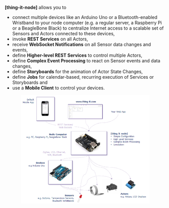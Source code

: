 **[thing-it-node]** allows you to 

* connect multiple devices like an Arduino Uno or a Bluetooth-enabled Wristband to your node computer (e.g. a regular server, a Raspberry Pi or a BeagleBone Black) to centralize Internet access to a scalable set of Sensors and Actors connected to these devices, 
* invoke **REST Services** on all Actors, 
* receive **WebSocket Notifications** on all Sensor data changes and events,
* define **Higher-level REST Services** to control multiple Actors,
* define **Complex Event Processing** to react on Sensor events and data changes,
* define **Storyboards** for the animation of Actor State Changes,
* define **Jobs** for calendar-based, recurring execution of Services or Storyboards and
* use a **Mobile Client** to control your devices.

<p align="center"><a href="./documentation/images/architecture.png"><img src="./thing-it-node/documentation/images/architecture.png" width="80%" height="80%"></a></p>